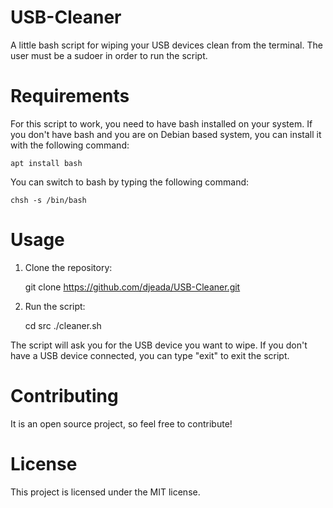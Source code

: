 # USB-Cleaner
A little bash script for wiping your USB devices clean from the terminal. The user must be a sudoer in order to run the script.

<h1>Requirements</h1>
For this script to work, you need to have bash installed on your system. If you don't have bash and you are on Debian based system, you can install it with the following command:

    apt install bash

You can switch to bash by typing the following command:

    chsh -s /bin/bash

<h1>Usage</h1>

1. Clone the repository:

    git clone https://github.com/djeada/USB-Cleaner.git

2. Run the script:

    cd src
    ./cleaner.sh

The script will ask you for the USB device you want to wipe. If you don't have a USB device connected, you can type "exit" to exit the script. 

<h1>Contributing</h1>
It is an open source project, so feel free to contribute!

<h1>License</h1>
This project is licensed under the MIT license.

